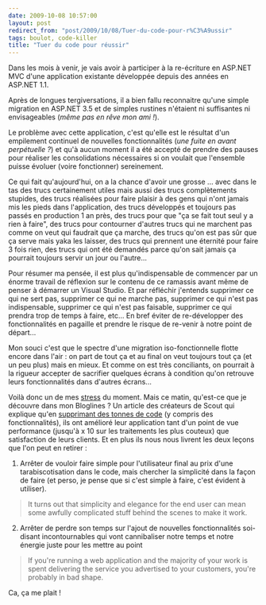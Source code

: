 ```yaml
---
date: 2009-10-08 10:57:00
layout: post
redirect_from: "post/2009/10/08/Tuer-du-code-pour-r%C3%A9ussir"
tags: boulot, code-killer
title: "Tuer du code pour réussir"
---
```


Dans les mois à venir, je vais avoir à participer à la re-écriture en
ASP.NET MVC d'une application existante développée depuis des années en ASP.NET
1.1.

Après de longues tergiversations, il a bien fallu reconnaitre qu'une simple
migration en ASP.NET 3.5 et de simples rustines n'étaient ni suffisantes ni
envisageables (*même pas en rêve mon ami !*).

Le problème avec cette application, c'est qu'elle est le résultat d'un
empilement continuel de nouvelles fonctionnalités (*une fuite en avant
perpétuelle ?*) et qu'à aucun moment il a été accepté de prendre des pauses
pour réaliser les consolidations nécessaires si on voulait que l'ensemble
puisse évoluer (voire fonctionner) sereinement.

Ce qui fait qu'aujourd'hui, on a la chance d'avoir une grosse ... avec dans
le tas des trucs certainement utiles mais aussi des trucs complètements
stupides, des trucs réalisées pour faire plaisir à des gens qui n'ont jamais
mis les pieds dans l'application, des trucs développés et toujours pas passés
en production 1 an près, des trucs pour que "ça se fait tout seul y a rien à
faire", des trucs pour contourner d'autres trucs qui ne marchent pas comme on
veut qui faudrait que ça marche, des trucs qu'on est pas sûr que ça serve mais
yaka les laisser, des trucs qui prennent une éternité pour faire 3 fois rien,
des trucs qui ont été demandés parce qu'on sait jamais ça pourrait toujours
servir un jour ou l'autre...

Pour résumer ma pensée, il est plus qu'indispensable de commencer par un
énorme travail de réflexion sur le contenu de ce ramassis avant même de penser
à démarrer un Visual Studio. Et par réfléchir j'entends supprimer ce qui ne
sert pas, supprimer ce qui ne marche pas, supprimer ce qui n'est pas
indispensable, supprimer ce qui n'est pas faisable, supprimer ce qui prendra
trop de temps à faire, etc… En bref éviter de re-développer des fonctionnalités
en pagaille et prendre le risque de re-venir à notre point de départ...

Mon souci c'est que le spectre d'une migration iso-fonctionnelle flotte
encore dans l'air : on part de tout ça et au final on veut toujours tout
ça (et un peu plus) mais en mieux. Et comme on est très conciliants, on
pourrait à la rigueur accepter de sacrifier quelques écrans à condition qu'on
retrouve leurs fonctionnalités dans d'autres écrans...

Voilà donc un de mes [stress](http://www.lexpress.fr/actualites/2/44-pourcent-des-francais-se-disent-stresses-au-travail_792842.html "44% des Français se disent stressés au travail")
du moment. Mais ce matin, qu'est-ce que je découvre dans mon Bloglines ?
Un article des créateurs de Scout qui explique qu'en [supprimant
des tonnes de code](http://blog.scoutapp.com/articles/2009/10/06/we-just-undid-three-months-of-dev-work-heres-what-we-learned "We Just Undid Three Months of Dev work. Here's What We Learned.") (y compris des fonctionnalités), ils ont amélioré leur
application tant d'un point de vue performance (jusqu'à x 10 sur les
traitements les plus couteux) que satisfaction de leurs clients. Et en plus ils
nous nous livrent les deux leçons que l'on peut en retirer :

1. Arrêter de vouloir faire simple pour l'utilisateur final au prix d'une
tarabiscotisation dans le code, mais chercher la simplicité dans la façon de
faire (et perso, je pense que si c'est simple à faire, c'est évident à
utiliser).

> It turns out that simplicity and elegance for the end user can mean some
> awfully complicated stuff behind the scenes to make it work.

2. Arrêter de perdre son temps sur l'ajout de nouvelles fonctionnalités
soi-disant incontournables qui vont cannibaliser notre temps et notre énergie
juste pour les mettre au point

> If you're running a web application and the majority of your work is spent
> delivering the service you advertised to your customers, you're probably in bad
> shape.

Ca, ça me plait !
